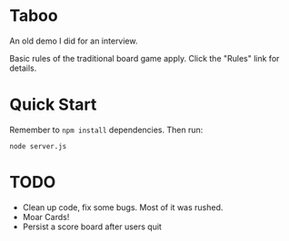 # Taboo

An old demo I did for an interview.

Basic rules of the traditional board game apply. Click the "Rules" link for details.

# Quick Start

Remember to `npm install` dependencies. Then run:

```
node server.js
```

# TODO

- Clean up code, fix some bugs. Most of it was rushed.
- Moar Cards!
- Persist a score board after users quit
